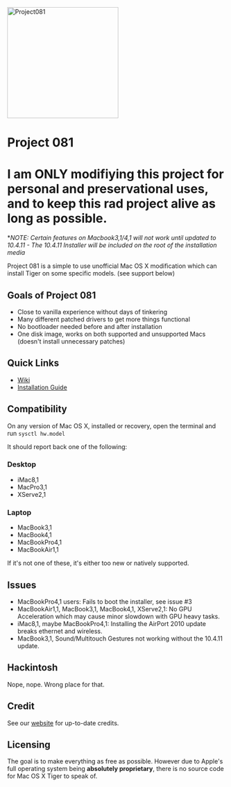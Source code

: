 <img width="256" alt="Project081" src="https://user-images.githubusercontent.com/71722170/124338538-d20d2e80-dba8-11eb-813a-846e37cfd656.png">

# Project 081

# I am ONLY modifiying this project for personal and preservational uses, and to keep this rad project alive as long as possible.

**NOTE: Certain features on Macbook3,1/4,1 will not work until updated to 10.4.11 - The 10.4.11 Installer will be included on the root of the installation media*

Project 081 is a simple to use unofficial Mac OS X modification which can install Tiger on some specific models. (see support below)

## Goals of Project 081

- Close to vanilla experience without days of tinkering
- Many different patched drivers to get more things functional
- No bootloader needed before and after installation
- One disk image, works on both supported and unsupported Macs (doesn't install unnecessary patches)

## Quick Links
- [Wiki](https://github.com/p081/wiki/wiki)
- [Installation Guide](https://speedie.gq/projects/p081-install-guide.php)

## Compatibility

On any version of Mac OS X, installed or recovery, open the terminal and run `sysctl hw.model`

It should report back one of the following:

### Desktop

- iMac8,1
- MacPro3,1
- XServe2,1

### Laptop

- MacBook3,1
- MacBook4,1
- MacBookPro4,1
- MacBookAir1,1

If it's not one of these, it's either too new or natively supported.

## Issues

- MacBookPro4,1 users: Fails to boot the installer, see issue #3
- MacBookAir1,1, MacBook3,1, MacBook4,1, XServe2,1: No GPU Acceleration which may cause minor slowdown with GPU heavy tasks.
- iMac8,1, maybe MacBookPro4,1: Installing the AirPort 2010 update breaks ethernet and wireless.
- MacBook3,1, Sound/Multitouch Gestures not working without the 10.4.11 update. 

## Hackintosh

Nope, nope. Wrong place for that.

## Credit

See our [website](https://speedie.gq/projects/project081.php) for up-to-date credits.

## Licensing

The goal is to make everything as free as possible. However due to Apple's full operating system being **absolutely proprietary**, there is no source code for Mac OS X Tiger to speak of.
